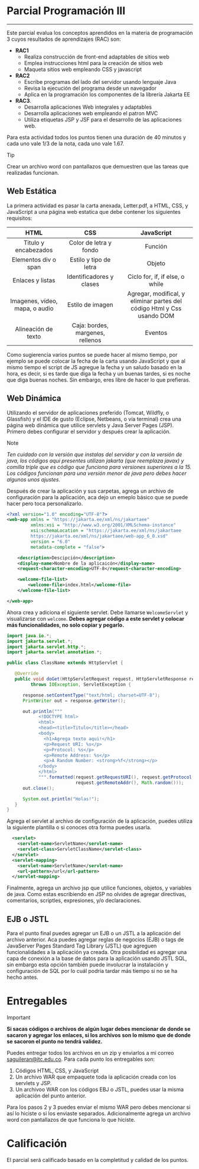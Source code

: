 # Parcial Programación III
---

Este parcial evalua los conceptos aprendidos en la materia de programación 3 cuyos resultados de aprendizajes (RAC) son:

- **RAC1**
  - Realiza construcción de front-end adaptables de sitios web
  - Emplea instrucciones html para la creación de sitios web
  - Maqueta sitios web empleando CSS y javascript
- **RAC2**
  - Escribe programas del lado del servidor usando lenguaje Java
  - Revisa la ejecución del programa desde un navegador
  - Aplica en la programación los componentes de la librería Jakarta EE
- **RAC3**. 
  - Desarrolla aplicaciones Web integrales y adaptables
  - Desarrolla aplicaciones web empleando el patron MVC
  - Utiliza etiquetas JSP y JSF para el desarrollo de las aplicaciones web.

Para esta actividad todos los puntos tienen una duración de 40 minutos y cada uno vale 1/3 de la nota, cada uno vale 1.67.

>[!TIP]
>Crear un archivo word con pantallazos que demuestren que las tareas que realizadas funcionan.

## Web Estática

La primera actividad es pasar la carta anexada, Letter.pdf, a HTML, CSS, y JavaScript a una página web estatica que debe contener los siguientes requisitos:

|            **HTML**            |          **CSS**         |                              **JavaScript**                             |
|:------------------------------:|:------------------------:|:-----------------------------------------------------------------------:|
| Titulo y encabezados           | Color de letra y fondo   | Función                                                                  |
| Elementos div o span                          | Estilo y tipo de letra   | Objeto                                                                  |
| Enlaces y listas                        | Identificadores y clases | Ciclo for, if, if else, o while                                         |
| Imagenes, vídeo, mapa, o audio | Estilo de imagen         | Agregar, modifical, y eliminar partes del código  Html y Css usando DOM |
| Alineación de texto            |Caja: bordes, margenes, rellenos                           | Eventos                                                                 |


Como sugierencia varios puntos se puede hacer al mismo tiempo, por ejemplo se puede colocar la fecha de la carta usando JavaScript y que al mismo tiempo el script de JS agregue la fecha y un saludo basado en la hora, es decir, si es tarde que diga la fecha y un buenas tardes, si es noche que diga buenas noches. Sin embargo, eres libre de hacer lo que prefieras.

## Web Dinámica

Utilizando el servidor de aplicaciones preferido (Tomcat, Wildfly, o Glassfish) y el IDE de gusto (Eclipse, Netbeans, o vía terminal) crea una página web dinámica que utilice servlets y Java Server Pages (JSP). Primero debes configurar el servidor y después crear la aplicación. 


>[!NOTE]
>*Ten cuidado con la versión que instalas del servidor y con la versión de java, los códigos aqui presentes utilizan jakarta (que reemplaza javax) y comilla triple que es código que funciona para versiones superiores a la 15. Los códigos funcionan para una versión menor de java pero debes hacer algunos unos ajustes.*

Después de crear la aplicación y sus carpetas, agrega un archivo de configuración para la aplicación, aca dejo un emeplo básico que se puede hacer pero toca personalizarlo.

```xml
<?xml version="1.0" encoding="UTF-8"?>
<web-app xmlns = "https://jakarta.ee/xml/ns/jakartaee"
         xmlns:xsi = "http://www.w3.org/2001/XMLSchema-instance"
         xsi:schemaLocation = "https://jakarta.ee/xml/ns/jakartaee
         https://jakarta.ee/xml/ns/jakartaee/web-app_6_0.xsd"
         version = "6.0"
         metadata-complete = "false">

    <description>Descipción</description>
    <display-name>Nombre de la aplicaicón</display-name>
    <request-character-encoding>UTF-8</request-character-encoding>

    <welcome-file-list>
        <welcome-file>index.html</welcome-file>
    </welcome-file-list>

</web-app>
```

Ahora crea y adiciona el siguiente servlet. Debe llamarse `WelcomeServlet` y visualizarse con `welcome`. **Debes agregar código a este servlet y colocar más funcionalidades, no solo copiar y pegarlo.**

```java
import java.io.*;
import jakarta.servlet.*;
import jakarta.servlet.http.*;
import jakarta.servlet.annotation.*;

public class ClassName extends HttpServlet {

   @Override
   public void doGet(HttpServletRequest request, HttpServletResponse response)
         throws IOException, ServletException {

      response.setContentType("text/html; charset=UTF-8");
      PrintWriter out = response.getWriter();

      out.println("""
            <!DOCTYPE html>
            <html>
            <head><title>Titulo</title></head>
            <body>
              <h1>Agrega texto aqui!</h1>
              <p>Request URI: %s</p>
              <p>Protocol: %s</p>
              <p>Remote Address: %s</p>
              <p>A Random Number: <strong>%f</strong></p>
            </body>
            </html>
            """.formatted(request.getRequestURI(), request.getProtocol(),
                          request.getRemoteAddr(), Math.random()));
      out.close();

      System.out.println("Holas!");
   }
}
```

Agrega el servlet al archivo de configuración de la aplicación, puedes utiliza la siguiente plantilla o si conoces otra forma puedes usarla.

```xml
  <servlet>
    <servlet-name>ServletName</servlet-name>
    <servlet-class>ServletClassName</servlet-class>
  </servlet>
  <servlet-mapping>
    <servlet-name>ServletName</servlet-name>
    <url-pattern>/url</url-pattern>
  </servlet-mapping>
```

Finalmente, agrega un archivo jsp que utilice funciones, objetos, y variables de java. Como estas escribiendo en JSP no olvides de agregar directivas, comentarios, scriptles, expresiones, y/o declaraciones. 

## EJB o JSTL

Para el punto final puedes agregar un EJB o un JSTL a la aplicación del archivo anterior. Aca puedes agregar reglas de negocios (EJB) o tags de JavaServer Pages Standard Tag Library (JSTL) que agreguen funcionalidades a la aplicación ya creada. Otra posibilidad es agregar una capa de conexión a la base de datos para la aplicación usando JSTL SQL, sin embargo esta opción también puede involucrar la instalación y configuración de SQL por lo cuál podría tardar más tiempo si no se ha hecho antes.

# Entregables

>[!IMPORTANT]
>**Si sacas códigos o archivos de algún lugar debes mencionar de donde se sacaron y agregar los enlaces, si los archivos son lo mismo que de donde se sacoron el punto no tendrá validez.**

Puedes entregar todos los archivos en un zip y enviarlos a mi correo saguileran@itc.edu.co. Para cada punto los entregables son:

1. Códigos HTML, CSS, y JavaScript
2. Un archivo WAR que empaquete toda la aplicación creada con los servlets y JSP.
3. Un archivoo WAR con los códigos EBJ o JSTL, puedes usar la misma aplicación del punto anterior.

Para los pasos 2 y 3 puedes enviar el mismo WAR pero debes mencionar si así lo hiciste o si los enviaste separados. Adicionalmente agrega un archivo word con pantallazos de que funciona lo que hiciste.

# Calificación

El parcial será calificado basado en la completitud y calidad de los puntos.